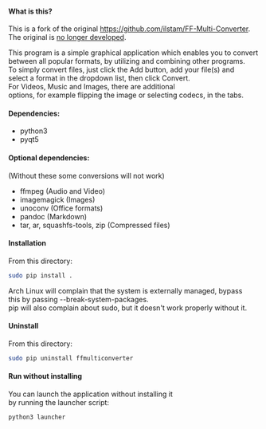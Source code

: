 #### What is this?  
This is a fork of the original https://github.com/ilstam/FF-Multi-Converter.  
The original is [no longer developed](https://github.com/ilstam/FF-Multi-Converter/issues/61#issuecomment-467869122).  
  
This program is a simple graphical application which enables you to convert  
between all popular formats, by utilizing and combining other programs.  
To simply convert files, just click the Add button, add your file(s) and  
select a format in the dropdown list, then click Convert.  
For Videos, Music and Images, there are additional  
options, for example flipping the image or selecting codecs, in the tabs.  

#### Dependencies:
* python3  
* pyqt5  

#### Optional dependencies:
(Without these some conversions will not work)  

* ffmpeg (Audio and Video)  
* imagemagick (Images)  
* unoconv (Office formats)  
* pandoc (Markdown)  
* tar, ar, squashfs-tools, zip (Compressed files)  

#### Installation
From this directory:  
```sh
sudo pip install .
```  
Arch Linux will complain that the system is externally managed, bypass  
this by passing --break-system-packages.  
pip will also complain about sudo, but it doesn't work properly without it.  

#### Uninstall
From this directory:  
```sh
sudo pip uninstall ffmulticonverter
```

#### Run without installing
You can launch the application without installing it  
by running the launcher script:  
```sh
python3 launcher
```